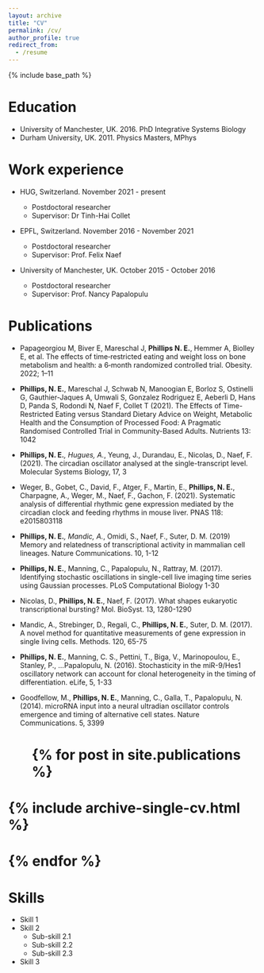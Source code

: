 ```yaml
---
layout: archive
title: "CV"
permalink: /cv/
author_profile: true
redirect_from:
  - /resume
---
```


{% include base_path %}

Education
======
* University of Manchester, UK. 2016. PhD Integrative Systems Biology
* Durham University, UK. 2011. Physics Masters, MPhys

Work experience
======
* HUG, Switzerland. November 2021 - present
  * Postdoctoral researcher
  * Supervisor: Dr Tinh-Hai Collet

* EPFL, Switzerland. November 2016 - November 2021
  * Postdoctoral researcher 
  * Supervisor: Prof. Felix Naef

* University of Manchester, UK. October 2015 - October 2016
  * Postdoctoral researcher 
  * Supervisor: Prof. Nancy Papalopulu

Publications
======

* Papageorgiou M, Biver E, Mareschal J, **Phillips N. E.**, Hemmer A, Biolley E, et al. The effects of time‐restricted eating and weight loss on bone metabolism and health: a 6‐month randomized controlled trial. Obesity. 2022; 1–11

* **Phillips, N. E.**, Mareschal J, Schwab N, Manoogian E, Borloz S, Ostinelli G, Gauthier-Jaques A, Umwali S, Gonzalez Rodriguez E, Aeberli D, Hans D, Panda S, Rodondi N, Naef F, Collet T (2021). The Effects of Time-Restricted Eating versus Standard Dietary Advice on Weight, Metabolic Health and the Consumption of Processed Food: A Pragmatic Randomised Controlled Trial in Community-Based Adults. Nutrients 13: 1042

* **Phillips, N. E.***, Hugues, A.*, Yeung, J., Durandau, E., Nicolas, D., Naef, F. (2021). The circadian oscillator analysed at the single-transcript level. Molecular Systems Biology, 17, 3

* Weger, B., Gobet, C., David, F., Atger, F., Martin, E., **Phillips, N. E.**, Charpagne, A., Weger, M., Naef, F., Gachon, F. (2021). Systematic analysis of differential rhythmic gene expression mediated by the circadian clock and feeding rhythms in mouse liver. PNAS 118: e2015803118 

* **Phillips, N. E.***, Mandic, A.*, Omidi, S., Naef, F., Suter, D. M.  (2019) Memory and relatedness of transcriptional activity in mammalian cell lineages. Nature Communications. 10, 1-12

* **Phillips, N. E.**, Manning, C., Papalopulu, N., Rattray, M. (2017). Identifying stochastic oscillations in single-cell live imaging time series using Gaussian processes. PLoS Computational Biology 1-30

* Nicolas, D., **Phillips, N. E.**, Naef, F. (2017). What shapes eukaryotic transcriptional bursting? Mol. BioSyst. 13, 1280-1290

* Mandic, A., Strebinger, D., Regali, C., **Phillips, N. E.**, Suter, D. M. (2017). A novel method for quantitative measurements of gene expression in single living cells. Methods. 120, 65-75

* **Phillips, N. E.**, Manning, C. S., Pettini, T., Biga, V., Marinopoulou, E., Stanley, P., ...Papalopulu, N. (2016). Stochasticity in the miR-9/Hes1 oscillatory network can account for clonal heterogeneity in the timing of differentiation. eLife, 5, 1-33

* Goodfellow, M., **Phillips, N. E.**, Manning, C., Galla, T., Papalopulu, N. (2014). microRNA input into a neural ultradian oscillator controls emergence and timing of alternative cell states. Nature Communications. 5, 3399



#  <ul>{% for post in site.publications %}
#    {% include archive-single-cv.html %}
#  {% endfor %}</ul>

Skills
======
* Skill 1
* Skill 2
  * Sub-skill 2.1
  * Sub-skill 2.2
  * Sub-skill 2.3
* Skill 3

